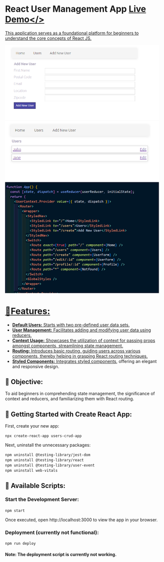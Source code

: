 # React User Management App  <a href="https://kanishkakodithuwakku.github.io/users-crud-app/">Live Demo</>
This application serves as a foundational platform for beginners to understand the core concepts of React JS. 

![App Screenshot](./public/add_new_user.png)
![App Screenshot](./public/users.png)
![App Screenshot](./public/routings.png)

# 🌟Features:

+ **Default Users:** Starts with two pre-defined user data sets. 
+ **User Management:** Facilitates adding and modifying user data using reducers. 
+ **Context Usage:** Showcases the utilization of context for passing props amongst components, streamlining state management. 
+ **Routing:** Introduces basic routing, guiding users across various components, thereby helping in grasping React routing techniques. 
+ **Styled Components:** Integrates [styled components](https://styled-components.com/), offering an elegant and responsive design.

## 🎯 Objective:

To aid beginners in comprehending state management, the significance of context and reducers, and familiarizing them with React routing.

## 🚀 Getting Started with Create React App:
First, create your new app: 

`npx create-react-app users-crud-app`

Next, uninstall the unnecessary packages:

`npm uninstall @testing-library/jest-dom` \
`npm uninstall @testing-library/react` \
`npm uninstall @testing-library/user-event` \
`npm uninstall web-vitals`

## 📄 Available Scripts:
### Start the Development Server:
`npm start`

Once executed, open http://localhost:3000 to view the app in your browser.

### Deployment (currently not functional):

`npm run deploy`

#### Note: The deployment script is currently not working.







